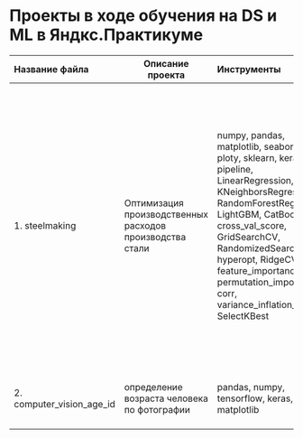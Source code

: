 ﻿# Проекты в ходе обучения на DS и ML в Яндкс.Практикуме
 
| Название файла | Описание проекта | Инструменты | Ключевые слова |
| :--- | --- | :--- | --- |
| 1. steelmaking | Оптимизация производственных расходов производства стали | numpy, pandas, matplotlib, seaborn, ploty, sklearn, keras, pipeline, LinearRegression, KNeighborsRegressor, RandomForestRegressor, LightGBM, CatBoost, cross_val_score, GridSearchCV, RandomizedSearchCV, hyperopt, RidgeCV, feature_importances, permutation_importance, corr, variance_inflation_factor, SelectKBest | регрессия, анализ и визуализация данных, обработка данных (пропуски, выбросы), проверка на мультиколлениарность (коэф. корреляции Пирсона, VIF анализ, F-regression), кросс-валидация и подбор гиперпараметров, анализ значимых признаков, упаковка в пайплайн, линейная регрессии , K-ближайших соседей, случайный лес, градиентный бустинг, нейронные сети (полносвязная сеть (maltylayer perceptron), сверточная сеть (convolution multylayer network), сеть с архитектурой LeNet) |
| 2. computer_vision_age_id | определение возраста человека по фотографии | pandas, numpy, tensorflow, keras, matplotlib | компьютерное зрение, обработка изображений, нейронные сети, computer vision, NN |
